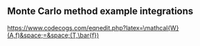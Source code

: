 ## Monte Carlo method example integrations

https://www.codecogs.com/eqnedit.php?latex=\mathcal{W}(A,f)&space;=&space;(T,\bar{f})
